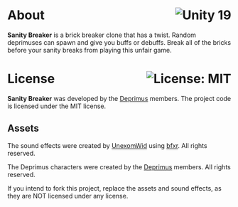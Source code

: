 # About <a href="https://unity.com"><img align="right" src="https://img.shields.io/badge/Unity-2019.4.9f1-000000?logo=Unity" alt="Unity 19" /></a>

**Sanity Breaker** is a brick breaker clone that has a twist. Random deprimuses can spawn and give you buffs or debuffs. Break all of the bricks before your sanity breaks from playing this unfair game.

# License <a href="https://github.com/deprimus/SanityBreaker/blob/master/LICENSE"><img align="right" src="https://img.shields.io/badge/License-MIT-blue.svg" alt="License: MIT" /></a>

**Sanity Breaker** was developed by the [Deprimus](https://wiki.deprimus.men) members. The project code is licensed under the MIT license.

## Assets

The sound effects were created by [UnexomWid](https://uw.exom.dev) using [bfxr](https://www.bfxr.net/). All rights reserved.

The Deprimus characters were created by the [Deprimus](https://wiki.deprimus.men) members. All rights reserved.

If you intend to fork this project, replace the assets and sound effects, as they are NOT licensed under any license.